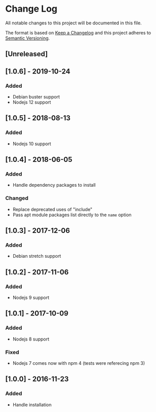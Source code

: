 # Change Log
All notable changes to this project will be documented in this file.

The format is based on [Keep a Changelog](http://keepachangelog.com/)
and this project adheres to [Semantic Versioning](http://semver.org/).

## [Unreleased]

## [1.0.6] - 2019-10-24
### Added
- Debian buster support
- Nodejs 12 support

## [1.0.5] - 2018-08-13
### Added
- Nodejs 10 support

## [1.0.4] - 2018-06-05
### Added
- Handle dependency packages to install

### Changed
- Replace deprecated uses of "include"
- Pass apt module packages list directly to the `name` option

## [1.0.3] - 2017-12-06
### Added
- Debian stretch support

## [1.0.2] - 2017-11-06
### Added
- Nodejs 9 support

## [1.0.1] - 2017-10-09
### Added
- Nodejs 8 support

### Fixed
- Nodejs 7 comes now with npm 4 (tests were referecing npm 3)

## [1.0.0] - 2016-11-23
### Added
- Handle installation

